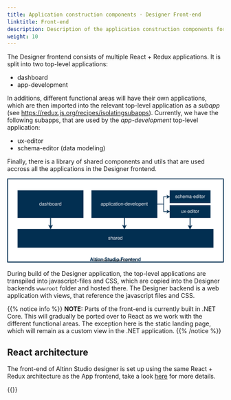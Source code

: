 ```yaml
---
title: Application construction components - Designer Front-end
linktitle: Front-end
description: Description of the application construction components for Altinn Studio Designer Front-end
weight: 10
---
```


The Designer frontend consists of multiple React + Redux applications. It is split into two top-level applications:
- dashboard
- app-development

In additions, different functional areas will have their own applications, which are then imported into the relevant top-level application as a _subapp_ 
(see https://redux.js.org/recipes/isolatingsubapps). Currently, we have the following subapps, that are used by the _app-development_ top-level application:
- ux-editor
- schema-editor (data modeling)

Finally, there is a library of shared components and utils that are used accross all the applications in the Designer frontend.

![High-level overview of Designer frontend applications](/community/contributing/handbook/front-end/getting-started/structure-studio.drawio.svg "High-level overview of Designer frontend applications")

During build of the Designer application, the top-level applications are transpiled into javascript-files and CSS, which are copied into the Designer backends `wwwroot` folder and hosted there.
The Designer backend is a web application with views, that reference the javascript files and CSS.

{{% notice info %}}
**NOTE:** Parts of the front-end is currently built in .NET Core.
This will gradually be ported over to React as we work with the different functional areas. The exception here is the static landing page, which will remain
as a custom view in the .NET application.
{{% /notice %}}


## React architecture

The front-end of Altinn Studio designer is set up using the same React + Redux architecture as the App frontend, take a look [here](../../../altinn-apps/app/app-frontend/react) 
for more details.

{{<children>}}
